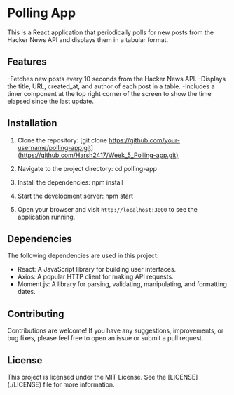 # Polling App
This is a React application that periodically polls for new posts from the Hacker News API and displays them in a tabular format.

## Features

-Fetches new posts every 10 seconds from the Hacker News API.
-Displays the title, URL, created_at, and author of each post in a table.
-Includes a timer component at the top right corner of the screen to show the time elapsed since the last update.

## Installation

1. Clone the repository:
[git clone https://github.com/your-username/polling-app.git](https://github.com/Harsh2417/Week_5_Polling-app.git)

2. Navigate to the project directory:
cd polling-app

3. Install the dependencies:
npm install

4. Start the development server:
npm start

5. Open your browser and visit `http://localhost:3000` to see the application running.

## Dependencies

The following dependencies are used in this project:

- React: A JavaScript library for building user interfaces.
- Axios: A popular HTTP client for making API requests.
- Moment.js: A library for parsing, validating, manipulating, and formatting dates.

## Contributing

Contributions are welcome! If you have any suggestions, improvements, or bug fixes, please feel free to open an issue or submit a pull request.

## License

This project is licensed under the MIT License. See the [LICENSE] (./LICENSE) file for more information.
